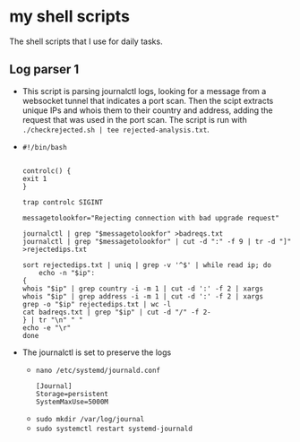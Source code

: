 # my shell scripts

The shell scripts that I use for daily tasks.

## Log parser 1

- This script is parsing journalctl logs, looking for a message from a websocket tunnel that indicates a port scan. Then the scipt extracts unique IPs and whois them to their country and address, adding the request that was used in the port scan. The script is run with `./checkrejected.sh | tee rejected-analysis.txt`.

- ```
  #!/bin/bash


  controlc() {
  exit 1
  }

  trap controlc SIGINT

  messagetolookfor="Rejecting connection with bad upgrade request"

  journalctl | grep "$messagetolookfor" >badreqs.txt
  journalctl | grep "$messagetolookfor" | cut -d ":" -f 9 | tr -d "]" >rejectedips.txt

  sort rejectedips.txt | uniq | grep -v '^$' | while read ip; do
      echo -n "$ip":
  {
  whois "$ip" | grep country -i -m 1 | cut -d ':' -f 2 | xargs
  whois "$ip" | grep address -i -m 1 | cut -d ':' -f 2 | xargs
  grep -o "$ip" rejectedips.txt | wc -l
  cat badreqs.txt | grep "$ip" | cut -d "/" -f 2-
  } | tr "\n" " "
  echo -e "\r"
  done
  ```

- The journalctl is set to preserve the logs
  - `nano /etc/systemd/journald.conf`
    ```
    [Journal]
    Storage=persistent
    SystemMaxUse=5000M
    ```
  - `sudo mkdir /var/log/journal`
  - `sudo systemctl restart systemd-journald`

